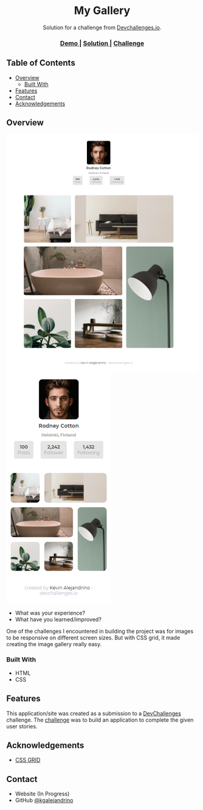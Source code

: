 <!-- Please update value in the {}  -->

<h1 align="center">My Gallery</h1>

<div align="center">
   Solution for a challenge from  <a href="http://devchallenges.io" target="_blank">Devchallenges.io</a>.
</div>

<div align="center">
  <h3>
    <a href="https://dc-mygallery.netlify.app/">
      Demo
    </a>
    <span> | </span>
    <a href="https://github.com/kgalejandrino/DevChallenges--MyGallery">
      Solution
    </a>
    <span> | </span>
    <a href="https://devchallenges.io/challenges/gcbWLxG6wdennelX7b8I">
      Challenge
    </a>
  </h3>
</div>

<!-- TABLE OF CONTENTS -->

## Table of Contents

- [Overview](#overview)
  - [Built With](#built-with)
- [Features](#features)
- [Contact](#contact)
- [Acknowledgements](#acknowledgements)

<!-- OVERVIEW -->

## Overview

![screenshot](https://github.com/kgalejandrino/DevChallenges/blob/main/Responsive%20Web%20Developer/My_Gallery/images/screenshot.PNG)
![screenshot-mobile](https://github.com/kgalejandrino/DevChallenges/blob/main/Responsive%20Web%20Developer/My_Gallery/images/screenshot1.PNG)

- What was your experience?
- What have you learned/improved?

One of the challenges I encountered in building the project was for images to be responsive on different screen sizes. But with CSS grid, it made creating the image gallery really easy. 

### Built With

<!-- This section should list any major frameworks that you built your project using. Here are a few examples.-->

- HTML
- CSS

## Features

<!-- List the features of your application or follow the template. Don't share the figma file here :) -->

This application/site was created as a submission to a [DevChallenges](https://devchallenges.io/challenges) challenge. The [challenge](https://devchallenges.io/challenges/gcbWLxG6wdennelX7b8I) was to build an application to complete the given user stories.


## Acknowledgements

<!-- This section should list any articles or add-ons/plugins that helps you to complete the project. This is optional but it will help you in the future. For exmpale -->

- [CSS GRID](https://www.w3schools.com/css/css_grid.asp)

## Contact

- Website (In Progress)
- GitHub [@kgalejandrino](https://github.com/kgalejandrino)
